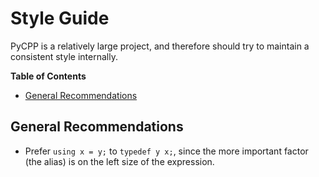 # Style Guide

PyCPP is a relatively large project, and therefore should try to maintain a consistent style internally.

**Table of Contents**

- [General Recommendations](#general-recommendations)

## General Recommendations

- Prefer `using x = y;` to `typedef y x;`, since the more important factor (the alias) is on the left size of the expression.
